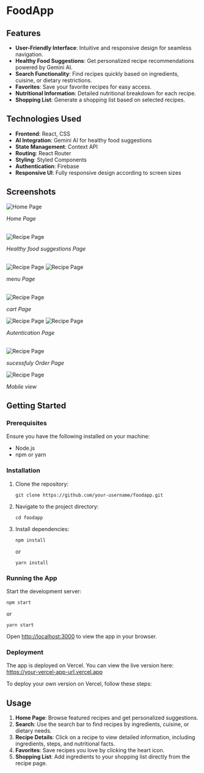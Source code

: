 # FoodApp

<h2>Features</h2>
<ul>
  <li><strong>User-Friendly Interface</strong>: Intuitive and responsive design for seamless navigation.</li>
  <li><strong>Healthy Food Suggestions</strong>: Get personalized recipe recommendations powered by Gemini AI.</li>
  <li><strong>Search Functionality</strong>: Find recipes quickly based on ingredients, cuisine, or dietary restrictions.</li>
  <li><strong>Favorites</strong>: Save your favorite recipes for easy access.</li>
  <li><strong>Nutritional Information</strong>: Detailed nutritional breakdown for each recipe.</li>
  <li><strong>Shopping List</strong>: Generate a shopping list based on selected recipes.</li>
</ul>

<h2>Technologies Used</h2>
<ul>
  <li><strong>Frontend</strong>: React, CSS</li>
  <li><strong>AI Integration</strong>: Gemini AI for healthy food suggestions</li>
  <li><strong>State Management</strong>: Context API</li>
  <li><strong>Routing</strong>: React Router</li>
  <li><strong>Styling</strong>: Styled Components</li>
  <li><strong>Authentication</strong>: Firebase</li>
  <li><strong>Responsive UI</strong>: Fully responsive design according to screen sizes</li>
</ul>


<h2>Screenshots</h2>
<img src="/src/assets/food_screens/home.png" alt="Home Page" />
<p><em>Home Page</em></p>
</br>
<img src="/src/assets/food_screens/Aipage.png" alt="Recipe Page" />
<p><em> Healthy food suggestions Page</em></p>
</br>
<img src="/src/assets/food_screens/menu.png" alt="Recipe Page" />
<img src="/src/assets/food_screens/menucards.png" alt="Recipe Page" />
<p><em>menu Page</em></p>
</br>
<img src="/src/assets/food_screens/cart.png" alt="Recipe Page" />
<p><em>cart Page</em></p>
<img src="/src/assets/food_screens/auth.png" alt="Recipe Page" />
<img src="/src/assets/food_screens/login.png" alt="Recipe Page" />
<p><em>Autentication Page</em></p>
</br>
<img src="/src/assets/food_screens/order.png" alt="Recipe Page" />
<p><em> sucessfuly Order Page</em></p>
<img src="/src/assets/food_screens/mobile.png" alt="Recipe Page" />
<p><em> Mobile view </em></p>



## Getting Started

### Prerequisites

Ensure you have the following installed on your machine:

- Node.js
- npm or yarn

### Installation

<ol>
  <li>
    Clone the repository:
    <pre><code>git clone https://github.com/your-username/foodapp.git</code></pre>
  </li>
  <li>
    Navigate to the project directory:
    <pre><code>cd foodapp</code></pre>
  </li>
  <li>
    Install dependencies:
    <pre><code>npm install</code></pre>
    or
    <pre><code>yarn install</code></pre>
  </li>
</ol>

<h3>Running the App</h3>
<p>Start the development server:</p>
<pre><code>npm start</code></pre>
<p>or</p>
<pre><code>yarn start</code></pre>
<p>Open <a href="http://localhost:3000" target="_blank">http://localhost:3000</a> to view the app in your browser.</p>

<h3>Deployment</h3>
<p>The app is deployed on Vercel. You can view the live version here: <a href="https://your-vercel-app-url.vercel.app" target="_blank">https://your-vercel-app-url.vercel.app</a></p>
<p>To deploy your own version on Vercel, follow these steps:</p>

<h2>Usage</h2>
<ol>
  <li><strong>Home Page</strong>: Browse featured recipes and get personalized suggestions.</li>
  <li><strong>Search</strong>: Use the search bar to find recipes by ingredients, cuisine, or dietary needs.</li>
  <li><strong>Recipe Details</strong>: Click on a recipe to view detailed information, including ingredients, steps, and nutritional facts.</li>
  <li><strong>Favorites</strong>: Save recipes you love by clicking the heart icon.</li>
  <li><strong>Shopping List</strong>: Add ingredients to your shopping list directly from the recipe page.</li>
</ol>




